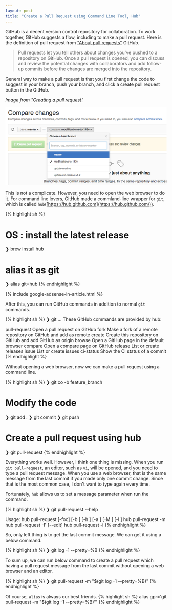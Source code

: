```yaml
---
layout: post
title: "Create a Pull Request using Command Line Tool, Hub"
---
```


GitHub is a decent version control repository for collaboration. To work together, GitHub suggests a flow, including to make a pull request. Here is the definition of pull request from ["About pull requests"](https://help.github.com/articles/about-pull-requests/) GitHub.

> Pull requests let you tell others about changes you've pushed to a repository on GitHub. Once a pull request is opened, you can discuss and review the potential changes with collaborators and add follow-up commits before the changes are merged into the repository.

General way to make a pull request is that you first change the code to suggest in your branch, push your branch, and click a create pull request button in the GitHub.

_Image from ["Creating a pull request"](https://help.github.com/articles/creating-a-pull-request)_

![Create a pull request](/images/2016/02-01/pull-request-review-edit-branch.png)

This is not a complicate. However, you need to open the web browser to do it. For command line lovers, GitHub made a commland-line wrapper for `git`, which is called `hub`([https://hub.github.com](https://hub.github.com/)).

{% highlight sh %}
# OS : install the latest release
❯ brew install hub
# alias it as git
❯ alias git=hub
{% endhighlight %}

{% include google-adsense-in-article.html %}

After this, you can run GitHub commands in addition to normal `git` commands.

{% highlight sh %}
❯ git
...
These GitHub commands are provided by hub:

   pull-request   Open a pull request on GitHub
   fork           Make a fork of a remote repository on GitHub and add as remote
   create         Create this repository on GitHub and add GitHub as origin
   browse         Open a GitHub page in the default browser
   compare        Open a compare page on GitHub
   release        List or create releases
   issue          List or create issues
   ci-status      Show the CI status of a commit
{% endhighlight %}

Without opening a web browser, now we can make a pull request using a command line.

{% highlight sh %}
❯ git co -b feature_branch
# Modify the code
❯ git add .
❯ git commit
❯ git push
# Create a pull request using hub
❯ git pull-request
{% endhighlight %}

Everything works well. However, I think one thing is missing. When you run `git pull-request`, an editor, such as `vi`, will be opened, and you need to type a pull request message. When you use a web browser, that is the same message from the last commit if you made only one commit change. Since that is the most common case, I don't want to type again every time.

Fortunately, `hub` allows us to set a message parameter when run the command.

{% highlight sh %}
❯ git pull-request --help

Usage: hub pull-request [-foc] [-b <BASE>] [-h <HEAD>] [-a <USERS>] [-M <MILESTONE>] [-l <LABELS>]
       hub pull-request -m <MESSAGE>
       hub pull-request -F <FILE> [--edit]
       hub pull-request -i <ISSUE>
{% endhighlight %}

So, only left thing is to get the last commit message. We can get it using a below command.

{% highlight sh %}
❯ git log -1 --pretty=%B
{% endhighlight %}

To sum up, we can run below command to create a pull request which having a pull request message from the last commit without opening a web browser and an editor.

{% highlight sh %}
❯ git pull-request -m "$(git log -1 --pretty=%B)"
{% endhighlight %}

Of course, `alias` is always our best friends.
{% highlight sh %}
alias gpr='git pull-request -m "$(git log -1 --pretty=%B)"'
{% endhighlight %}
